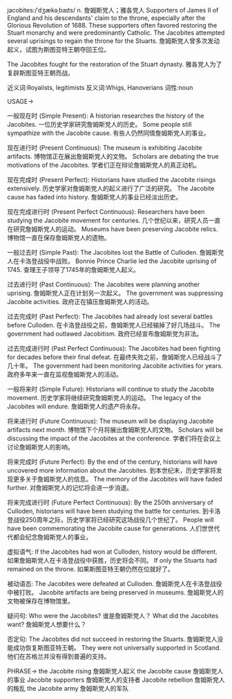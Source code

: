 jacobites:/ˈdʒækəˌbaɪts/
n.
詹姆斯党人；雅各党人
Supporters of James II of England and his descendants' claim to the throne, especially after the Glorious Revolution of 1688.  These supporters often favored restoring the Stuart monarchy and were predominantly Catholic.
The Jacobites attempted several uprisings to regain the throne for the Stuarts.  詹姆斯党人曾多次发动起义，试图为斯图亚特王朝夺回王位。

The Jacobites fought for the restoration of the Stuart dynasty. 雅各党人为了复辟斯图亚特王朝而战。

近义词:Royalists, legitimists
反义词:Whigs, Hanoverians
词性:noun


USAGE->

一般现在时 (Simple Present):
A historian researches the history of the Jacobites. 一位历史学家研究詹姆斯党人的历史。
Some people still sympathize with the Jacobite cause.  有些人仍然同情詹姆斯党人的事业。


现在进行时 (Present Continuous):
The museum is exhibiting Jacobite artifacts. 博物馆正在展出詹姆斯党人的文物。
Scholars are debating the true motivations of the Jacobites. 学者们正在辩论詹姆斯党人的真正动机。


现在完成时 (Present Perfect):
Historians have studied the Jacobite risings extensively. 历史学家对詹姆斯党人的起义进行了广泛的研究。
The Jacobite cause has faded into history. 詹姆斯党人的事业已经淡出历史。


现在完成进行时 (Present Perfect Continuous):
Researchers have been studying the Jacobite movement for centuries.  几个世纪以来，研究人员一直在研究詹姆斯党人的运动。
Museums have been preserving Jacobite relics. 博物馆一直在保存詹姆斯党人的遗物。


一般过去时 (Simple Past):
The Jacobites lost the Battle of Culloden.  詹姆斯党人在卡洛登战役中战败。
Bonnie Prince Charlie led the Jacobite uprising of 1745.  查理王子领导了1745年的詹姆斯党人起义。


过去进行时 (Past Continuous):
The Jacobites were planning another uprising.  詹姆斯党人正在计划另一次起义。
The government was suppressing Jacobite activities. 政府正在镇压詹姆斯党人的活动。


过去完成时 (Past Perfect):
The Jacobites had already lost several battles before Culloden.  在卡洛登战役之前，詹姆斯党人已经输掉了好几场战斗。
The government had outlawed Jacobitism. 政府已经宣布詹姆斯党为非法。


过去完成进行时 (Past Perfect Continuous):
The Jacobites had been fighting for decades before their final defeat. 在最终失败之前，詹姆斯党人已经战斗了几十年。
The government had been monitoring Jacobite activities for years. 政府多年来一直在监视詹姆斯党人的活动。


一般将来时 (Simple Future):
Historians will continue to study the Jacobite movement.  历史学家将继续研究詹姆斯党人的运动。
The legacy of the Jacobites will endure. 詹姆斯党人的遗产将永存。


将来进行时 (Future Continuous):
The museum will be displaying Jacobite artifacts next month.  博物馆下个月将展出詹姆斯党人的文物。
Scholars will be discussing the impact of the Jacobites at the conference. 学者们将在会议上讨论詹姆斯党人的影响。


将来完成时 (Future Perfect):
By the end of the century, historians will have uncovered more information about the Jacobites.  到本世纪末，历史学家将发现更多关于詹姆斯党人的信息。
The memory of the Jacobites will have faded further.  对詹姆斯党人的记忆将会进一步消退。


将来完成进行时 (Future Perfect Continuous):
By the 250th anniversary of Culloden, historians will have been studying the battle for centuries.  到卡洛登战役250周年之际，历史学家将已经研究这场战役几个世纪了。
People will have been commemorating the Jacobite cause for generations.  人们世世代代都会纪念詹姆斯党人的事业。


虚拟语气:
If the Jacobites had won at Culloden, history would be different.  如果詹姆斯党人在卡洛登战役中获胜，历史将会不同。
If only the Stuarts had remained on the throne. 如果斯图亚特王朝仍然在位就好了。


被动语态:
The Jacobites were defeated at Culloden. 詹姆斯党人在卡洛登战役中被打败。
Jacobite artifacts are being preserved in museums. 詹姆斯党人的文物被保存在博物馆里。


疑问句:
Who were the Jacobites? 谁是詹姆斯党人？
What did the Jacobites want? 詹姆斯党人想要什么？


否定句:
The Jacobites did not succeed in restoring the Stuarts.  詹姆斯党人没能成功恢复斯图亚特王朝。
They were not universally supported in Scotland.  他们在苏格兰并没有得到普遍的支持。



PHRASE->
the Jacobite rising  詹姆斯党人起义
the Jacobite cause  詹姆斯党人的事业
Jacobite supporters  詹姆斯党人的支持者
Jacobite rebellion  詹姆斯党人的叛乱
the Jacobite army 詹姆斯党人的军队

